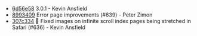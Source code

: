 * [6d56e58](https://github.com/TryGhost/Casper/commit/6d56e58) 3.0.1 - Kevin Ansfield
* [8993409](https://github.com/TryGhost/Casper/commit/8993409) Error page improvements (#639) - Peter Zimon
* [307c334](https://github.com/TryGhost/Casper/commit/307c334) 🐛 Fixed images on infinite scroll index pages being stretched in Safari (#636) - Kevin Ansfield
